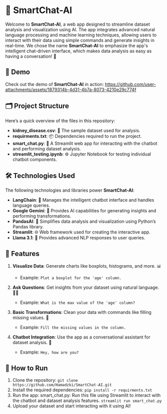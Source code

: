 # 🤖 SmartChat-AI

Welcome to **SmartChat-AI**, a web app designed to streamline dataset analysis and visualization using AI. The app integrates advanced natural language processing and machine learning techniques, allowing users to interact with their data using simple commands and generate insights in real-time. We chose the name **SmartChat-AI** to emphasize the app's intelligent chat-driven interface, which makes data analysis as easy as having a conversation! 💬

## 🎥 Demo

Check out the demo of **SmartChat-AI** in action:
https://github.com/user-attachments/assets/1879314b-4d31-4b7a-8073-4210e29c774f


## 🗂️ Project Structure

Here’s a quick overview of the files in this repository:

- **kidney_disease.csv**: 🧬 The sample dataset used for analysis.
- **requirments.txt**: 📦 Dependencies required to run the project.
- **smart_chat.py**: 🤖 A Streamlit web app for interacting with the chatbot and performing dataset analysis.
- **streamlit_testing.ipynb**: ⚙️ Jupyter Notebook for testing individual chatbot components.

## 🛠️ Technologies Used

The following technologies and libraries power **SmartChat-AI**:

- **LangChain**: 🔗 Manages the intelligent chatbot interface and handles language queries.
- **Google Gemini**: 🧠 Provides AI capabilities for generating insights and performing transformations.
- **PandasAI**: 🐼 Simplifies data analysis and visualization using Python’s Pandas library.
- **Streamlit**: 🌐 Web framework used for creating the interactive app.
- **Llama 3.1**: 🦙 Provides advanced NLP responses to user queries.

## 🚀 Features

1. **Visualize Data**: Generate charts like boxplots, histograms, and more. 📊
    - Example: `Plot a boxplot for the 'age' column.`
  
2. **Ask Questions**: Get insights from your dataset using natural language. 🧑‍🏫
    - Example: `What is the max value of the 'age' column?`

3. **Basic Transformations**: Clean your data with commands like filling missing values. 🧹
    - Example: `Fill the missing values in the column.`

4. **Chatbot Integration**: Use the app as a conversational assistant for dataset analysis. 🤖
    - Example: `Hey, how are you?`


## 🚀 How to Run

1. Clone the repository:
   `git clone https://github.com/Hamadzki/SmartChat-AI.git`
2. Install the required dependencies:
   `pip install -r requirments.txt`
3. Run the app:
   smart_chat.py: Run this file using Streamlit to interact with the chatbot and dataset analysis features.
   `streamlit run smart_chat.py`
4. Upload your dataset and start interacting with it using AI!



